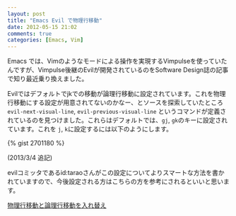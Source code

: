 ```yaml
---
layout: post
title: "Emacs Evil で物理行移動"
date: 2012-05-15 21:02
comments: true
categories: [Emacs, Vim]
---
```

Emacs では、Vimのようなモードによる操作を実現するVimpulseを使っていたんですが、Vimpulse後継のEvilが開発されているのをSoftware Design誌の記事で知り最近乗り換えました。

<!-- more -->

Evilではデフォルトでjkでの移動が論理行移動に設定されています。これを物理行移動にする設定が用意されてないのかなー、とソースを探索していたところ `evil-next-visual-line`, `evil-previous-visual-line` というコマンドが定義されているのを見つけました。これらはデフォルトでは、`gj`, `gk`のキーに設定されています。これを `j`, `k`に設定するには以下のようにします。

{% gist 2701180 %}


(2013/3/4 追記)

evilコミッタであるid:taraoさんがこの設定についてよりスマートな方法を書かれていますので、今後設定される方はこちらの方を参考にされるといいと思います。

[物理行移動と論理行移動を入れ替え](http://d.hatena.ne.jp/tarao/20130304/evil_config#misc-physical-line)
